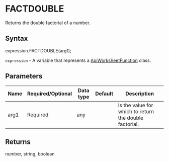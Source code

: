 # FACTDOUBLE

Returns the double factorial of a number.

## Syntax

expression.FACTDOUBLE(arg1);

`expression` - A variable that represents a [ApiWorksheetFunction](../ApiWorksheetFunction.md) class.

## Parameters

| **Name** | **Required/Optional** | **Data type** | **Default** | **Description** |
| ------------- | ------------- | ------------- | ------------- | ------------- |
| arg1 | Required | any |  | Is the value for which to return the double factorial. |

## Returns

number, string, boolean